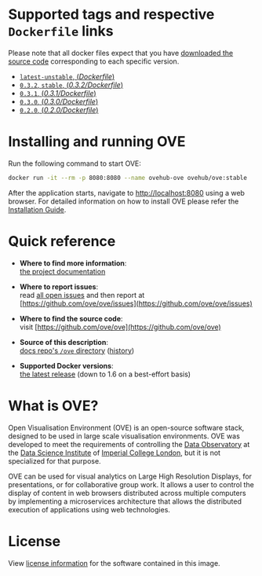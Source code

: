 # Supported tags and respective `Dockerfile` links

Please note that all docker files expect that you have [downloaded the source code](https://ove.readthedocs.io/en/stable/docs/INSTALLATION.html#downloading-source-code) corresponding to each specific version.

- [`latest-unstable`, (*Dockerfile*)](https://github.com/ove/ove/blob/master/Dockerfile)
- [`0.3.2`, `stable`, (*0.3.2/Dockerfile*)](https://github.com/ove/ove/blob/v0.3.2/Dockerfile)
- [`0.3.1`, (*0.3.1/Dockerfile*)](https://github.com/ove/ove/blob/v0.3.1/Dockerfile)
- [`0.3.0`, (*0.3.0/Dockerfile*)](https://github.com/ove/ove/blob/v0.3.0/Dockerfile)
- [`0.2.0`, (*0.2.0/Dockerfile*)](https://github.com/ove/ove/blob/v0.3.0/Dockerfile)

# Installing and running OVE

Run the following command to start OVE:

```sh
docker run -it --rm -p 8080:8080 --name ovehub-ove ovehub/ove:stable
```

After the application starts, navigate to [http://localhost:8080](http://localhost:8080) using a web browser. For detailed information on how to install OVE please refer the [Installation Guide](https://ove.readthedocs.io/en/stable/docs/INSTALLATION.html#installation-by-running-ove-installers).

# Quick reference

- **Where to find more information**:<br/>
  [the project documentation](https://ove.readthedocs.io/en/stable/)

- **Where to report issues**:<br/>
  read [all open issues](https://data-science.doc.ic.ac.uk/ove/) and then report at [https://github.com/ove/ove/issues](https://github.com/ove/ove/issues)

- **Where to find the source code**:<br/>
  visit [https://github.com/ove/ove](https://github.com/ove/ove)

- **Source of this description**:<br/>
  [docs repo's `/ove` directory](https://github.com/ove/ove-docs/tree/master/dockerhub/ovehub/ove) ([history](https://github.com/ove/ove-docs/commits/master/dockerhub/ovehub/ove))

- **Supported Docker versions**:<br/>
  [the latest release](https://github.com/docker/docker-ce/releases/latest) (down to 1.6 on a best-effort basis)

# What is OVE?

Open Visualisation Environment (OVE) is an open-source software stack, designed to be used in large scale visualisation environments. OVE was developed to meet the requirements of controlling the [Data Observatory](https://www.imperial.ac.uk/data-science/data-observatory/) at the [Data Science Institute](https://www.imperial.ac.uk/data-science/) of [Imperial College London](https://www.imperial.ac.uk), but it is not specialized for that purpose.

OVE can be used for visual analytics on Large High Resolution Displays, for presentations, or for collaborative group work. It allows a user to control the display of content in web browsers distributed across multiple computers by implementing a microservices architecture that allows the distributed execution of applications using web technologies.

# License

View [license information](https://github.com/ove/ove/blob/master/LICENSE) for the software contained in this image.
